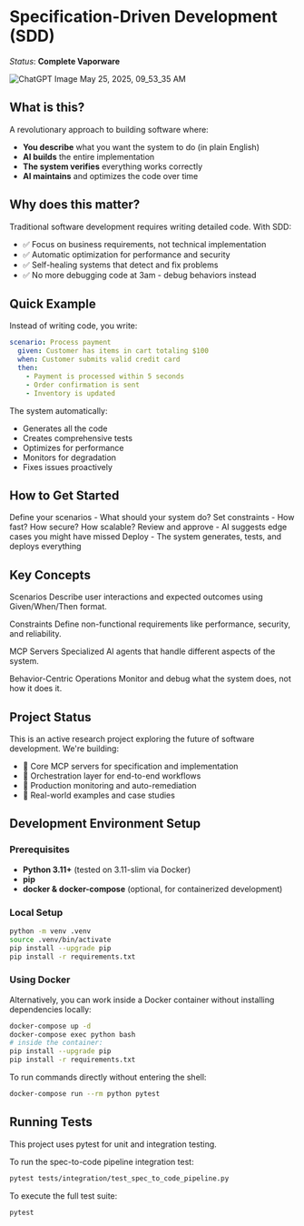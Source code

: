 # Specification-Driven Development (SDD)

*Status*: **Complete Vaporware**

![ChatGPT Image May 25, 2025, 09_53_35 AM](https://github.com/user-attachments/assets/b683aa77-eff4-4b9b-b09b-bec599d61223)


## What is this?

A revolutionary approach to building software where:
- **You describe** what you want the system to do (in plain English)
- **AI builds** the entire implementation
- **The system verifies** everything works correctly
- **AI maintains** and optimizes the code over time

## Why does this matter?

Traditional software development requires writing detailed code. With SDD:
- ✅ Focus on business requirements, not technical implementation
- ✅ Automatic optimization for performance and security
- ✅ Self-healing systems that detect and fix problems
- ✅ No more debugging code at 3am - debug behaviors instead

## Quick Example

Instead of writing code, you write:
```yaml
scenario: Process payment
  given: Customer has items in cart totaling $100
  when: Customer submits valid credit card
  then: 
    - Payment is processed within 5 seconds
    - Order confirmation is sent
    - Inventory is updated
```

The system automatically:

- Generates all the code
- Creates comprehensive tests
- Optimizes for performance
- Monitors for degradation
- Fixes issues proactively

## How to Get Started

Define your scenarios - What should your system do?
Set constraints - How fast? How secure? How scalable?
Review and approve - AI suggests edge cases you might have missed
Deploy - The system generates, tests, and deploys everything

## Key Concepts

Scenarios
Describe user interactions and expected outcomes using Given/When/Then format.

Constraints
Define non-functional requirements like performance, security, and reliability.

MCP Servers
Specialized AI agents that handle different aspects of the system.

Behavior-Centric Operations
Monitor and debug what the system does, not how it does it.

## Project Status
This is an active research project exploring the future of software development. We're building:

- 🚧 Core MCP servers for specification and implementation
- 🚧 Orchestration layer for end-to-end workflows
- 🚧 Production monitoring and auto-remediation
- 🚧 Real-world examples and case studies

## Development Environment Setup

### Prerequisites

- **Python 3.11+** (tested on 3.11-slim via Docker)
- **pip**
- **docker & docker-compose** (optional, for containerized development)

### Local Setup

```bash
python -m venv .venv
source .venv/bin/activate
pip install --upgrade pip
pip install -r requirements.txt
```

### Using Docker

Alternatively, you can work inside a Docker container without installing dependencies locally:

```bash
docker-compose up -d
docker-compose exec python bash
# inside the container:
pip install --upgrade pip
pip install -r requirements.txt
```

To run commands directly without entering the shell:

```bash
docker-compose run --rm python pytest
```

## Running Tests

This project uses pytest for unit and integration testing.

To run the spec-to-code pipeline integration test:

```bash
pytest tests/integration/test_spec_to_code_pipeline.py
```

To execute the full test suite:

```bash
pytest
```
